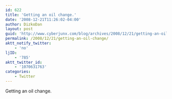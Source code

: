 ```yaml
---
id: 622
title: 'Getting an oil change.'
date: '2008-12-21T11:26:02-04:00'
author: DizkoDan
layout: post
guid: 'http://www.cyberjunx.com/blog/archives/2008/12/21/getting-an-oil-change/'
permalink: /2008/12/21/getting-an-oil-change/
aktt_notify_twitter:
    - 'no'
ljID:
    - '785'
aktt_twitter_id:
    - '1070631763'
categories:
    - Twitter
---
```


Getting an oil change.